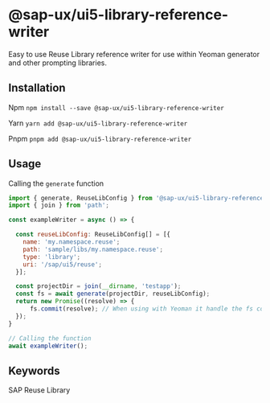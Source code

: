 # @sap-ux/ui5-library-reference-writer

Easy to use Reuse Library reference writer for use within Yeoman generator and other prompting libraries. 


## Installation
Npm
`npm install --save @sap-ux/ui5-library-reference-writer`

Yarn
`yarn add @sap-ux/ui5-library-reference-writer`

Pnpm
`pnpm add @sap-ux/ui5-library-reference-writer`

## Usage


Calling the `generate` function
```javascript
import { generate, ReuseLibConfig } from '@sap-ux/ui5-library-reference-writer'
import { join } from 'path';

const exampleWriter = async () => {

  const reuseLibConfig: ReuseLibConfig[] = [{
    name: 'my.namespace.reuse';
    path: 'sample/libs/my.namespace.reuse';
    type: 'library';
    uri: '/sap/ui5/reuse';
  }];

  const projectDir = join(__dirname, 'testapp');
  const fs = await generate(projectDir, reuseLibConfig);
  return new Promise((resolve) => {
      fs.commit(resolve); // When using with Yeoman it handle the fs commit.
  });
}

// Calling the function
await exampleWriter();

```

## Keywords
SAP Reuse Library
